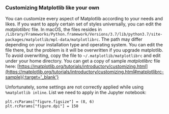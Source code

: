 ### Customizing Matplotlib like your own 

You can customize every aspect of Matplotlib according to your needs and likes. If you want to apply certain set of styles universally, you can edit the *matplotlibrc* file. In macOS, the files resides in `/Library/Frameworks/Python.framework/Versions/3.7/lib/python3.7/site-packages/matplotlib/mpl-data/matplotlibrc`. The path may differ depending on your installation type and operating system. You can edit the file there, but the problem is it will be overwritten if you upgrade matplotlib. To avoid overwriting, copy the file to `~/.matplotlib/matplotlibrc` and edit under your home directory. You can get a copy of sample *matplotlibrc* file here: [https://matplotlib.org/tutorials/introductory/customizing.html](https://matplotlib.org/tutorials/introductory/customizing.html#matplotlibrc-sample){:target='_blank'} 

Unfortunately, some settings are not correctly applied while using `%matplotlib inline`. List we need to apply in the Jupyter notebook:

```
plt.rcParams["figure.figsize"] = (8, 6)
plt.rcParams["figure.dpi"] = 150
```
